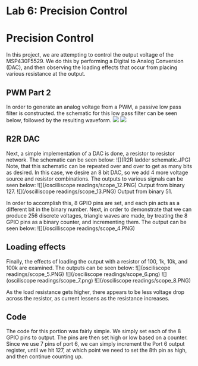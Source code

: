 # Lab 6: Precision Control


# Precision Control
In this project, we are attempting to control the output voltage of the MSP430F5529. We do this by performing a Digital to Analog Conversion (DAC), and then observing the loading effects that occur from placing various resistance at the output.

## PWM Part 2
In order to generate an analog voltage from a PWM, a passive low pass filter is constructed. the schematic for this low pass filter can be seen below, followed by the resulting waveform. 
![](lowpassfiltercircuit.JPG)
![](lowpassfilteroutput.JPG)

## R2R DAC 
Next, a simple implementation of a DAC is done, a resistor to resistor network. The schematic can be seen below:
![](R2R ladder schematic.JPG)
Note, that this schematic can be repeated over and over to get as many bits as desired. In this case, we desire an 8 bit DAC, so we add 4 more voltage source and resistor combinations. The outputs to various signals can be seen below:
![](/oscilliscope readings/scope_12.PNG)
Output from binary 127.
![](/oscilliscope readings/scope_13.PNG)
Output from binary 51.

In order to accomplish this, 8 GPIO pins are set, and each pin acts as a different bit in the binary number.
Next, in order to demonstrate that we can produce 256 discrete voltages, triangle waves are made, by treating the 8 GPIO pins as a binary counter, and incrementing them. The output can be seen below:
![](/oscilliscope readings/scope_4.PNG)

## Loading effects
Finally, the effects of loading the output with a resistor of 100, 1k, 10k, and 100k are examined. The outputs can be seen below:
![](osciliscope readings/scope_5.PNG)
![](/osciliscope readings/scope_6.png)
![](osciliscope readings/scope_7.png)
![](/osciliscope readings/scope_8.PNG)

As the load resistance gets higher, there appears to be less voltage drop across the resistor, as current lessens as the resistance increases.

## Code
The code for this portion was fairly simple. We simply set each of the 8 GPIO pins to output. The pins are then set high or low based on a counter. Since we use 7 pins of port 6, we can simply increment the Port 6 output register, until we hit 127, at which point
we need to set the 8th pin as high, and then continue counting up.